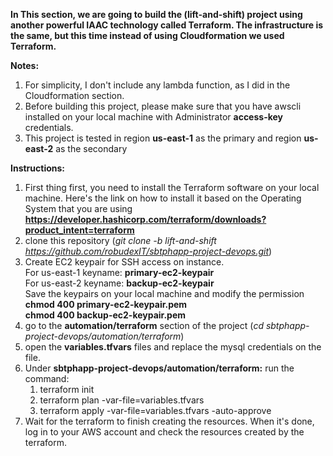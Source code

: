 **In This section,  we are going to build the (lift-and-shift) project using another powerful IAAC technology called Terraform.
The infrastructure is the same, but this time instead of using Cloudformation we used Terraform.**

**Notes: <br />**
  1. For simplicity, I don't include any lambda function, as I did in the Cloudformation section.
  2. Before building this project, please make sure that you have awscli installed on your local machine with Administrator **access-key** credentials.
  3. This project  is tested in region **us-east-1** as the primary and region **us-east-2** as the secondary

**Instructions:** <br />
  1. First thing first, you  need to install the Terraform software on your local machine. Here's the link on how to install it based on the Operating System that you are using **https://developer.hashicorp.com/terraform/downloads?product_intent=terraform**
  2. clone this repository (_git clone -b  lift-and-shift https://github.com/robudexIT/sbtphapp-project-devops.git_)
  3. Create EC2 keypair for SSH access on instance. <br />For us-east-1 keyname: **primary-ec2-keypair** <br /> For us-east-2 keyname: **backup-ec2-keypair** <br /> Save the keypairs on your local machine and modify the permission <br /> **chmod 400 primary-ec2-keypair.pem** <br /> **chmod 400 backup-ec2-keypair.pem**
  4. go to the **automation/terraform** section of the project (_cd sbtphapp-project-devops/automation/terraform_)
  5. open the **variables.tfvars** files and replace the mysql credentials on the file.
  6. Under **sbtphapp-project-devops/automation/terraform:** run the command: <br />
     1. terraform init <br />
     2. terraform plan -var-file=variables.tfvars  <br />
     3. terraform apply -var-file=variables.tfvars  -auto-approve <br />
  7. Wait for the terraform to finish creating the resources. When it's done, log in to your AWS account and check the resources created by the terraform.
